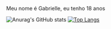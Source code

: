 Meu nome é Gabrielle, eu tenho 18 anos

![Anurag's GitHub stats](https://github-readme-stats.vercel.app/api?username=gabriellecgneves&show_icons=true&theme=radical)
[![Top Langs](https://github-readme-stats.vercel.app/api/top-langs/?username=gabriellecgneves&layout=compact&theme=radical)](https://github.com/anuraghazra/github-readme-stats)
